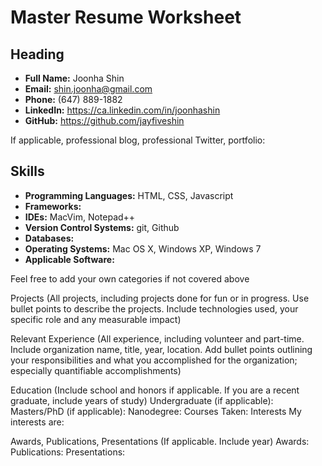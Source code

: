# Master Resume Worksheet

## Heading

- __Full Name:__ Joonha Shin
- __Email:__ shin.joonha@gmail.com
- __Phone:__ (647) 889-1882
- __LinkedIn:__ https://ca.linkedin.com/in/joonhashin
- __GitHub:__ https://github.com/jayfiveshin

If applicable, professional blog, professional Twitter, portfolio:

## Skills

- __Programming Languages:__ HTML, CSS, Javascript
- __Frameworks:__
- __IDEs:__ MacVim, Notepad++
- __Version Control Systems:__ git, Github
- __Databases:__
- __Operating Systems:__ Mac OS X, Windows XP, Windows 7
- __Applicable Software:__

Feel free to add your own categories if not covered above

Projects
(All projects, including projects done for fun or in progress. Use bullet points to describe the projects. Include technologies used, your specific role and any measurable impact)


Relevant Experience
(All experience, including volunteer and part-time. Include organization name, title, year, location. Add bullet points outlining your responsibilities and what you accomplished for the organization; especially quantifiable accomplishments)


Education
(Include school and honors if applicable. If you are a recent graduate, include years of study)
Undergraduate (if applicable):
Masters/PhD (if applicable):
Nanodegree:
Courses Taken:
Interests
My interests are:

Awards, Publications, Presentations
(If applicable. Include year)
Awards:
Publications:
Presentations:


